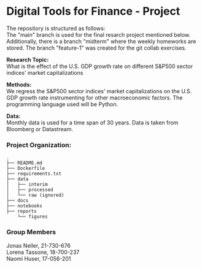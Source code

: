 # Digital Tools for Finance - Project

The repository is structured as follows:<br />
The "main" branch is used for the final resarch project mentioned below. Additionally, there is a branch "midterm" where the weekly homeworks are stored. The branch "feature-1" was created for the git collab exercises.

**Research Topic:**<br />
What is the effect of the U.S. GDP growth rate on different S&P500 sector indices' market capitalizations

**Methods:**<br />
We regress the S&P500 sector indices' market capitalizations on the U.S. GDP growth rate instrumenting for other macroeconomic factors. The programming language used will be Python.

**Data:**<br />
Monthly data is used for a time span of 30 years. Data is taken from Bloomberg or Datastream.

### Project Organization: 
    .
    ├── README.md
    ├── Dockerfile
    ├── requirements.txt
    ├── data
    │   ├── interim
    │   ├── processed
    │   └── raw (ignored)
    ├── docs
    ├── notebooks
    ├── reports
        └── figures



### Group Members
Jonas Neller, 21-730-676 <br />
Lorena Tassone, 18-700-237 <br />
Naomi Huser, 17-056-201 <br />
